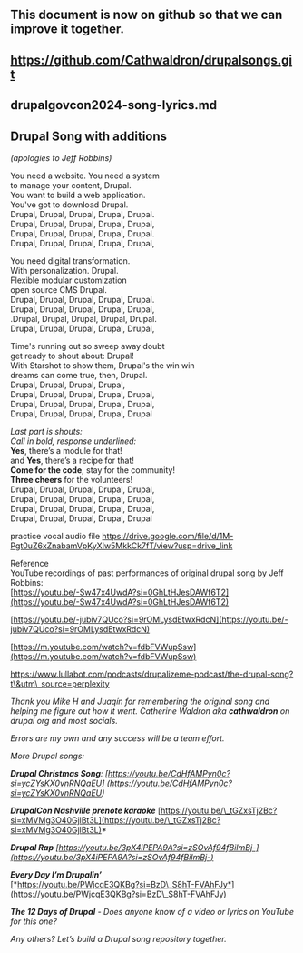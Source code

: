 ## **This document is now on github so that we can improve it together.**

## https://github.com/Cathwaldron/drupalsongs.git
## drupalgovcon2024-song-lyrics.md

## **Drupal Song with additions** 

*(apologies to Jeff Robbins)*

You need a website. You need a system   
to manage your content, Drupal.  
You want to build a web application.   
You've got to download Drupal.   
Drupal, Drupal, Drupal, Drupal, Drupal.   
Drupal, Drupal, Drupal, Drupal, Drupal,   
Drupal, Drupal, Drupal, Drupal, Drupal.   
Drupal, Drupal, Drupal, Drupal, Drupal,    
  
You need digital transformation.  
With personalization. Drupal.   
Flexible modular customization   
open source CMS Drupal.   
Drupal, Drupal, Drupal, Drupal, Drupal.    
Drupal, Drupal, Drupal, Drupal, Drupal,    
.Drupal, Drupal, Drupal, Drupal, Drupal.    
Drupal, Drupal, Drupal, Drupal, Drupal,    
   
Time's running out so sweep away doubt    
get ready to shout about: Drupal!    
With Starshot to show them, Drupal's the win win   
dreams can come true, then, Drupal.    
Drupal, Drupal, Drupal, Drupal,   
Drupal, Drupal, Drupal, Drupal, Drupal,   
Drupal, Drupal, Drupal, Drupal, Drupal,   
Drupal, Drupal, Drupal, Drupal, Drupal   
   
*Last part is  shouts:*   
 *Call in bold, response underlined:*   
**Yes**, there’s a module for that\!   
and **Yes**, there’s a recipe for that\!   
**Come for the code**, stay for the community\!   
**Three cheers** for the volunteers\!   
Drupal, Drupal, Drupal, Drupal, Drupal,    
Drupal, Drupal, Drupal, Drupal, Drupal,    
Drupal, Drupal, Drupal, Drupal, Drupal,    
Drupal, Drupal, Drupal, Drupal, Drupal   
      
practice vocal audio file https://drive.google.com/file/d/1M-Pgt0uZ6xZnabamVpKyXIw5MkkCk7fT/view?usp=drive_link    
    
Reference       
YouTube recordings of past performances of original drupal song by Jeff Robbins:    
[https://youtu.be/-Sw47x4UwdA?si=0GhLtHJesDAWf6T2](https://youtu.be/-Sw47x4UwdA?si=0GhLtHJesDAWf6T2)   
       
[https://youtu.be/-jubiv7QUco?si=9rOMLysdEtwxRdcN](https://youtu.be/-jubiv7QUco?si=9rOMLysdEtwxRdcN)   
    
[https://m.youtube.com/watch?v=fdbFVWupSsw](https://m.youtube.com/watch?v=fdbFVWupSsw)   
    
[https://www.lullabot.com/podcasts/drupalizeme-podcast/the-drupal-song?t\&utm\_source=perplexity   ](https://www.lullabot.com/podcasts/drupalizeme-podcast/the-drupal-song?t\&utm\_source=perplexity)
    
   
*Thank you Mike H and Juaqín for remembering the original song and helping me figure out how it went. Catherine Waldron aka **cathwaldron** on drupal org and most socials.*    
   
*Errors are my own and any success will be a team effort.*   
   
*More Drupal songs:*   
   
***Drupal Christmas Song**: [https://youtu.be/CdHfAMPyn0c?si=ycZYsKX0vnRNQaEU]   (https://youtu.be/CdHfAMPyn0c?si=ycZYsKX0vnRNQaEU)*   
    
***DrupalCon Nashville prenote karaoke***  [https://youtu.be/\_tGZxsTj2Bc?si=xMVMg3O40GjlBt3L](https://youtu.be/\_tGZxsTj2Bc?si=xMVMg3O40GjlBt3L)*   
   
***Drupal Rap** [https://youtu.be/3pX4iPEPA9A?si=zSOvAf94fBiImBj-](https://youtu.be/3pX4iPEPA9A?si=zSOvAf94fBiImBj-)*   
   
***Every Day I’m Drupalin’***   
[*https://youtu.be/PWjcqE3QKBg?si=BzD\_S8hT-FVAhFJy*](https://youtu.be/PWjcqE3QKBg?si=BzD\_S8hT-FVAhFJy)   
   
***The 12 Days of Drupal** \- Does anyone know  of a video or lyrics  on YouTube for this one?*   
   
*Any others? Let’s build a Drupal song repository together.*    
   
